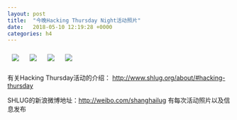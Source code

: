 ```yaml
---
layout: post
title:  "今晚Hacking Thursday Night活动照片"
date:   2018-05-10 12:19:28 +0000
categories: h4
---
```


[<img style='margin:10px;' src='/res2018/i510.h4/i510_1947_4600+08.1920p.jpg'>](/res2018/i510.h4/i510_1947_4600+08.JPG)
[<img style='margin:10px;' src='/res2018/i510.h4/i510_1949_1000+08.1920p.jpg'>](/res2018/i510.h4/i510_1949_1000+08.JPG)
[<img style='margin:10px;' src='/res2018/i510.h4/i510_2001_3300+08.1920p.jpg'>](/res2018/i510.h4/i510_2001_3300+08.JPG)
[<img style='margin:10px;' src='/res2018/i510.h4/i510_2015_1400+08.1920p.jpg'>](/res2018/i510.h4/i510_2015_1400+08.JPG)

有关Hacking Thursday活动的介绍：
http://www.shlug.org/about/#hacking-thursday

SHLUG的新浪微博地址：http://weibo.com/shanghailug 有每次活动照片以及信息发布


